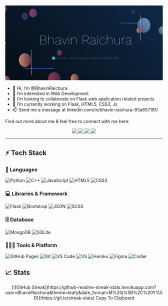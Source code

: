 
<!--
**BhavinRaichura/BhavinRaichura** is a ✨ _special_ ✨ repository because its `README.md` (this file) appears on your GitHub profile.
-->

[![BhavinRaichura](https://github.com/BhavinRaichura/BhavinRaichura/blob/main/Screenshot_2022-01-26_14-37-05.jpg)](https://www.linkedin.com/in/bhavin-raichura-93a657191/)




- 👋 Hi, I’m @BhavinRaichura
- 👀 I’m interested in Web Development
- 💞️ I’m looking to collaborate on Flask web application related projects
- 🔭 I’m currently working on Flask, HTML5, CSS3, Js
- 📫 Send me a message at linkedin.com/in/bhavin-raichura-93a657191/

Find out more about me & feel free to connect with me here:

<p align="center">
	<a href="https://www.linkedin.com/in/bhavin-raichura-93a657191/">
		<img src="https://img.shields.io/badge/LinkedIn-0077B5?style=for-the-badge&logo=linkedin&logoColor=white" />
	</a>
	<a href="https://www.instagram.com/bhavin_raichura/">
		<img src="https://img.shields.io/badge/Instagram-E4405F?style=for-the-badge&logo=instagram&logoColor=white" />
	</a>
  <a href="https://bhavinraichura.github.io/">
		<img src="https://img.shields.io/badge/portfolio-1AA260?style=for-the-badge&logo=About.me&logoColor=white" />
	</a>
  <a href="mailto:bhavinraichura28@gmail.com">
		<img src="https://img.shields.io/badge/Gmail-D14836?style=for-the-badge&logo=gmail&logoColor=white" />
	</a>
</p>

---

## ⚡ Tech Stack

### 🚀 Languages

![Python](https://img.shields.io/badge/Python-FFD43B?style=for-the-badge&logo=python&logoColor=306998)
![C++](https://img.shields.io/badge/C%2B%2B-00599C?style=for-the-badge&logo=c%2B%2B&logoColor=white)
![JavaScript](https://img.shields.io/badge/JavaScript-323330?style=for-the-badge&logo=javascript&logoColor=F7DF1E)
![HTML5](https://img.shields.io/badge/HTML5-E34F26?style=for-the-badge&logo=html5&logoColor=white)
![CSS3](https://img.shields.io/badge/CSS3-1572B6?style=for-the-badge&logo=css3&logoColor=white)

### 💻 Libraries & Framework

![Flask](https://img.shields.io/badge/Flask-010101?style=for-the-badge&logo=flask&logoColor=white)
![Bootstrap](https://img.shields.io/badge/Bootstrap-563D7C?style=for-the-badge&logo=bootstrap&logoColor=white)
![JSON](https://img.shields.io/badge/JSON-515966?style=for-the-badge&logo=json&logoColor=white)
![SCSS](https://img.shields.io/badge/SCSS-ff00e1?style=for-the-badge&logo=SCSS&logoColor=white)

### 🗄️ Database

![MongoDB](https://img.shields.io/badge/MongoDB-3c8114?style=for-the-badge&logo=MongoDB&logoColor=white)
![SQLite](https://img.shields.io/badge/SQLite-326CC7?style=for-the-badge&logo=SQLite&logoColor=white)

### 🧑🏻‍💻 Tools & Platform

![GitHub Pages](https://img.shields.io/badge/GitHub_Pages-100000?style=for-the-badge&logo=github&logoColor=white)
![Git](https://img.shields.io/badge/Git-F05032?style=for-the-badge&logo=git&logoColor=white)
![VS Code](https://img.shields.io/badge/Visual_Studio_Code-0078D4?style=for-the-badge&logo=visual%20studio%20code&logoColor=white)
![VS](https://img.shields.io/badge/Visual_Studio-5C2D91?style=for-the-badge&logo=visual%20studio&logoColor=white)
![Heroku](https://img.shields.io/badge/Heroku-430098?style=for-the-badge&logo=heroku&logoColor=white)
![Figma](https://img.shields.io/badge/Figma-F24E1E?style=for-the-badge&logo=figma&logoColor=white)
![Codier](https://img.shields.io/badge/Codier-515966?&style=for-the-badge&logo=codier&logoColor=black)


## 📈 Stats

<p align="center">
  [![GitHub Streak](https://github-readme-streak-stats.herokuapp.com?user=BhavinRaichura&theme=leafy&date_format=M%20j%5B%2C%20Y%5D)](https://git.io/streak-stats)
Copy To Clipboard
</p>
